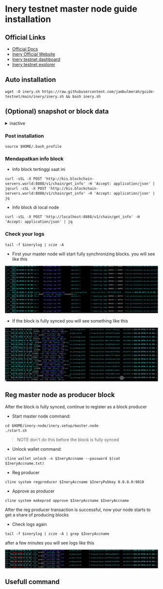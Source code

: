 # Inery testnet master node guide installation

## Official Links
- [Official Docs](https://docs.inery.io/)
- [Inery Official Website](https://inery.io/)
- [Inery testnet dashboard](https://testnet.inery.io/dashboard)
- [Inery testnet explorer](https://explorer.inery.io)

## Auto installation 
```
wget -O inery.sh https://raw.githubusercontent.com/jambulmerah/guide-testnet/main/inery/inery.sh && bash inery.sh
```

## (Optional) snapshot or block data
<details>
  <summary>inactive</summary>
block height `3730008` file size `641Mb` after extracted `64Gb` data size😂

- this may take a while

```
cd $HOME/inery-node/inery.setup/master.node
./stop.sh
./clean.sh
wget http://199.204.45.160/inery.tar.gz
tar -xzvf inery.tar.gz
./genesis_start.sh
```
- Checklog

```
tail -f $HOME/inery-node/inery.setup/master.node/blockchain/nodine.log
```
</details>

### Post installation
```
source $HOME/.bash_profile
```

### Mendapatkan info block
- Info block tertinggi saat ini
```
curl -sSL -X POST 'http://bis.blockchain-servers.world:8888/v1/chain/get_info' -H 'Accept: application/json' | jqcurl -sSL -X POST 'http://bis.blockchain-servers.world:8888/v1/chain/get_info' -H 'Accept: application/json' | jq
```
- Info block di local node
```
curl -sSL -X POST 'http://localhost:8888/v1/chain/get_info' -H 'Accept: application/json' | jq
```
### Check your logs
```
tail -f $inerylog | ccze -A
```
- First your master node will start fully synchronizing blocks. you will see like this

![img](./img/sync_true.jpg)

- If the block is fully synced you will see something like this

![img](./img/sync_false.jpg)

## Reg master node as producer block
After the block is fully synced, continue to register as a block producer
- Start master node
command:
```
cd $HOME/inery-node/inery.setup/master.node
./start.sh
```
>NOTE don't do this before the block is fully synced

- Unlock wallet
command:
```
cline wallet unlock -n $IneryAccname --password $(cat $IneryAccname.txt)
```
- Reg producer
```
cline system regproducer $IneryAccname $IneryPubkey 0.0.0.0:9010
```
- Approve as producer
```
cline system makeprod approve $IneryAccname $IneryAccname
```
After the reg producer transaction is successful, now your node starts to get a share of producing blocks
- Check logs again
```
tail -f $inerylog | ccze -A | grep $IneryAccname
```
after a few minutes you will see logs like this

![img](./img/block_produced.jpg)

## Usefull command
